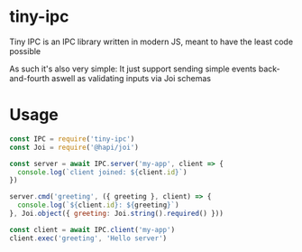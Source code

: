 # tiny-ipc

Tiny IPC is an IPC library written in modern JS, meant to have the least code possible

As such it's also very simple: It just support sending simple events back-and-fourth aswell as validating inputs via Joi schemas

# Usage

```js
const IPC = require('tiny-ipc')
const Joi = require('@hapi/joi')

const server = await IPC.server('my-app', client => {
  console.log(`client joined: ${client.id}`)
})

server.cmd('greeting', ({ greeting }, client) => {
  console.log(`${client.id}: ${greeting}`)
}, Joi.object({ greeting: Joi.string().required() }))

const client = await IPC.client('my-app')
client.exec('greeting', 'Hello server')
```
